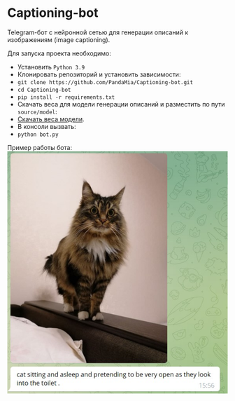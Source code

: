 # Captioning-bot

Telegram-бот с нейронной сетью для генерации описаний к изображениям (image captioning).  

Для запуска проекта необходимо:
* Установить ```Python 3.9```
* Клонировать репозиторий и установить зависимости:
 * ```git clone https://github.com/PandaMia/Captioning-bot.git```
 * ```cd Captioning-bot```
 * ```pip install -r requirements.txt```
* Скачать веса для модели генерации описаний и разместить по пути ```source/model```:  
 * [Скачать веса модели](https://drive.google.com/file/d/1XQiRc67_tngFnuIqjLLQYzKW8MGBexCI/view?usp=sharing).
* В консоли вызвать:  
 * ```python bot.py```

Пример работы бота:  
![ss](/source/data/example.jpg)
